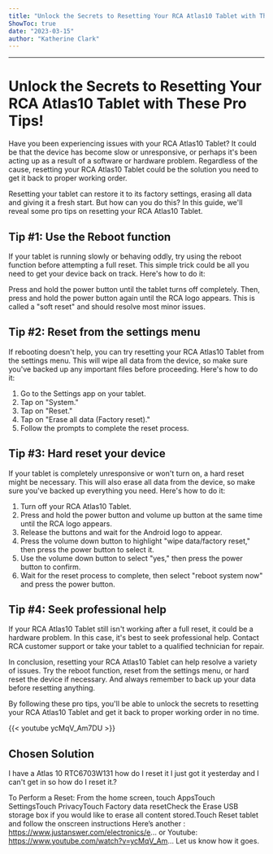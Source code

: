 ```yaml
---
title: "Unlock the Secrets to Resetting Your RCA Atlas10 Tablet with These Pro Tips!"
ShowToc: true 
date: "2023-03-15"
author: "Katherine Clark"
---
```

*****
# Unlock the Secrets to Resetting Your RCA Atlas10 Tablet with These Pro Tips!

Have you been experiencing issues with your RCA Atlas10 Tablet? It could be that the device has become slow or unresponsive, or perhaps it's been acting up as a result of a software or hardware problem. Regardless of the cause, resetting your RCA Atlas10 Tablet could be the solution you need to get it back to proper working order.

Resetting your tablet can restore it to its factory settings, erasing all data and giving it a fresh start. But how can you do this? In this guide, we'll reveal some pro tips on resetting your RCA Atlas10 Tablet.

## Tip #1: Use the Reboot function

If your tablet is running slowly or behaving oddly, try using the reboot function before attempting a full reset. This simple trick could be all you need to get your device back on track. Here's how to do it:

Press and hold the power button until the tablet turns off completely. Then, press and hold the power button again until the RCA logo appears. This is called a "soft reset" and should resolve most minor issues.

## Tip #2: Reset from the settings menu

If rebooting doesn't help, you can try resetting your RCA Atlas10 Tablet from the settings menu. This will wipe all data from the device, so make sure you've backed up any important files before proceeding. Here's how to do it:

1. Go to the Settings app on your tablet.
2. Tap on "System."
3. Tap on "Reset."
4. Tap on "Erase all data (Factory reset)."
5. Follow the prompts to complete the reset process.

## Tip #3: Hard reset your device

If your tablet is completely unresponsive or won't turn on, a hard reset might be necessary. This will also erase all data from the device, so make sure you've backed up everything you need. Here's how to do it:

1. Turn off your RCA Atlas10 Tablet.
2. Press and hold the power button and volume up button at the same time until the RCA logo appears.
3. Release the buttons and wait for the Android logo to appear.
4. Press the volume down button to highlight "wipe data/factory reset," then press the power button to select it.
5. Use the volume down button to select "yes," then press the power button to confirm.
6. Wait for the reset process to complete, then select "reboot system now" and press the power button.

## Tip #4: Seek professional help

If your RCA Atlas10 Tablet still isn't working after a full reset, it could be a hardware problem. In this case, it's best to seek professional help. Contact RCA customer support or take your tablet to a qualified technician for repair.

In conclusion, resetting your RCA Atlas10 Tablet can help resolve a variety of issues. Try the reboot function, reset from the settings menu, or hard reset the device if necessary. And always remember to back up your data before resetting anything.

By following these pro tips, you'll be able to unlock the secrets to resetting your RCA Atlas10 Tablet and get it back to proper working order in no time.

{{< youtube ycMqV_Am7DU >}} 



## Chosen Solution
 I have a Atlas 10 RTC6703W131 how do I reset it I just got it yesterday and I can't get in so how do I reset it.?

 To Perform a Reset:
From the home screen, touch AppsTouch SettingsTouch PrivacyTouch Factory data resetCheck the Erase USB storage box if you would like to erase all content stored.Touch Reset tablet and follow the onscreen instructions
Here’s another :
https://www.justanswer.com/electronics/e...
or Youtube:
https://www.youtube.com/watch?v=ycMqV_Am...
Let us know how it goes.




